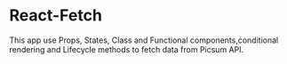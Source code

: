 # React-Fetch

This app use Props, States, Class and Functional components,conditional rendering and Lifecycle methods to fetch data from Picsum API.
